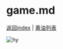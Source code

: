 

# game.md

[返回index](https://arcxingye.github.io/)
|
[黄油列表](https://amemei.github.io/)

![hy](https://count.getloli.com/get/@hy)

